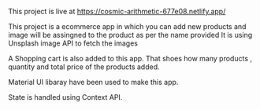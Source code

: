 This project is live at https://cosmic-arithmetic-677e08.netlify.app/

This project is a ecommerce app in which you can add new products and image will be assingned to the product as per the name provided
It is using Unsplash image API to fetch the images 

A Shopping cart is also added to this app. That shoes how many products , quantity and total price of the products added.

Material UI libaray have been used to make this app.

State is handled using Context API. 

